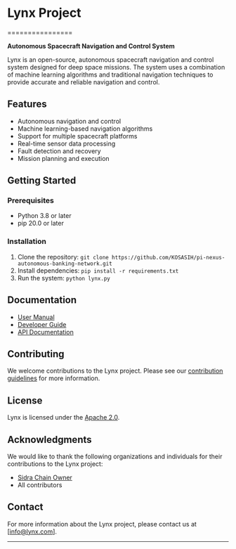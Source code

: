# Lynx Project
================

**Autonomous Spacecraft Navigation and Control System**

Lynx is an open-source, autonomous spacecraft navigation and control system designed for deep space missions. The system uses a combination of machine learning algorithms and traditional navigation techniques to provide accurate and reliable navigation and control.

**Features**
------------

* Autonomous navigation and control
* Machine learning-based navigation algorithms
* Support for multiple spacecraft platforms
* Real-time sensor data processing
* Fault detection and recovery
* Mission planning and execution

**Getting Started**
-------------------

### Prerequisites

* Python 3.8 or later
* pip 20.0 or later

### Installation

1. Clone the repository: `git clone https://github.com/KOSASIH/pi-nexus-autonomous-banking-network.git`
2. Install dependencies: `pip install -r requirements.txt`
3. Run the system: `python lynx.py`

**Documentation**
-----------------

* [User Manual](docs/user_manual.md)
* [Developer Guide](docs/developer_guide.md)
* [API Documentation](docs/api.md)

**Contributing**
---------------

We welcome contributions to the Lynx project. Please see our [contribution guidelines](CONTRIBUTING.md) for more information.

**License**
----------

Lynx is licensed under the [Apache 2.0](LICENSE).

**Acknowledgments**
------------------

We would like to thank the following organizations and individuals for their contributions to the Lynx project:

* [Sidra Chain Owner](https://github.com/maljefairi)
* All contributors


**Contact**
----------

For more information about the Lynx project, please contact us at [info@lynx.com].


---------------

